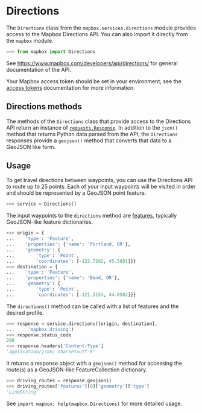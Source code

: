 # Directions

The `Directions` class from the `mapbox.services.directions` module provides
access to the Mapbox Directions API. You can also import it directly from the
`mapbox` module.

```python
>>> from mapbox import Directions

```

See https://www.mapbox.com/developers/api/directions/ for general documentation
of the API.

Your Mapbox access token should be set in your environment; see the [access
tokens](access_tokens.md) documentation for more information.

## Directions methods

The methods of the `Directions` class that provide access to the Directions API
return an instance of
[`requests.Response`](http://docs.python-requests.org/en/latest/api/#requests.Response).
In addition to the `json()` method that returns Python data parsed from the
API, the `Directions` responses provide a `geojson()` method that converts that
data to a GeoJSON like form.

## Usage

To get travel directions between waypoints, you can use the Directions API to
route up to 25 points.  Each of your input waypoints will be visited in order
and should be represented by a GeoJSON point feature.

```python
>>> service = Directions()

```

The input waypoints to the `directions` method are
[features](input_features.md), typically GeoJSON-like feature dictionaries.

```python
>>> origin = {
...    'type': 'Feature',
...    'properties': {'name': 'Portland, OR'},
...    'geometry': {
...        'type': 'Point',
...        'coordinates': [-122.7282, 45.5801]}}
>>> destination = {
...    'type': 'Feature',
...    'properties': {'name': 'Bend, OR'},
...    'geometry': {
...        'type': 'Point',
...        'coordinates': [-121.3153, 44.0582]}}

```

The `directions()` method can be called with a list of features and the desired
profile.

```python
>>> response = service.directions([origin, destination],
...     'mapbox.driving')
>>> response.status_code
200
>>> response.headers['Content-Type']
'application/json; charset=utf-8'

```

It returns a response object with a `geojson()` method for accessing the
route(s) as a GeoJSON-like FeatureCollection dictionary.

```python
>>> driving_routes = response.geojson()
>>> driving_routes['features'][0]['geometry']['type']
'LineString'

```

See ``import mapbox; help(mapbox.Directions)`` for more detailed usage.
